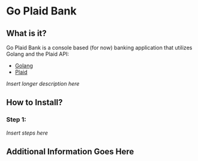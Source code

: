 # Go Plaid Bank

## What is it?
Go Plaid Bank is a console based (for now) banking application that utilizes Golang and the Plaid API:
 - [Golang](https://golang.org/)
 - [Plaid](https://plaid.com/)

*Insert longer description here*

## How to Install?
### Step 1:
*Insert steps here*

## Additional Information Goes Here